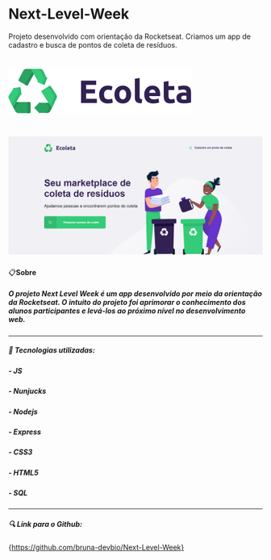 # Next-Level-Week
Projeto desenvolvido com orientação da Rocketseat. Criamos um app de cadastro e busca de pontos de coleta de resíduos.
<h1 align"center">
<img src="./public/assets/logo.svg ">
</h1>

<h1>
<img src="./public/readmelogo.png">
</h1>

📋**Sobre**
##### O projeto **Next Level Week** é um app desenvolvido por meio da orientação da Rocketseat. O intuito do projeto foi aprimorar o conhecimento dos alunos participantes e levá-los ao próximo nível no desenvolvimento web.
---

##### 📌 Tecnologias utilizadas:

##### - JS
##### - Nunjucks
##### - Nodejs
##### - Express
##### - CSS3
##### - HTML5
##### - SQL

---

##### 🔍 Link para o Github:
{https://github.com/bruna-devbio/Next-Level-Week}
